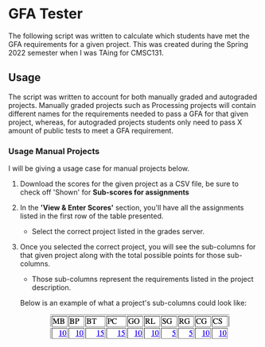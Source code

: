 # GFA Tester

The following script was written to calculate which students have met the GFA requirements for a given project. This was created during the Spring 2022 semester when I was TAing for CMSC131.

## Usage

The script was written to account for both manually graded and autograded projects. Manually graded projects such as Processing projects will contain different names for the requirements needed to pass a GFA for that given project, whereas, for autograded projects students only need to pass X amount of public tests to meet a GFA requirement.

### Usage Manual Projects

I will be giving a usage case for manual projects below. 

1. Download the scores for the given project as a CSV file, be sure to check off 'Shown' for **Sub-scores for assignments** 
2. In the **'View & Enter Scores'** section, you'll have all the assignments listed in the first row of the table presented.
    - Select the correct project listed in the grades server.
3. Once you selected the correct project, you will see the sub-columns for that given project along with the total possible points for those sub-columns.
    - Those sub-columns represent the requirements listed in the project description. 

    Below is an example of what a project's sub-columns could look like:

    <p align="center">
        <img src="img/columns.png" />
    </p>
